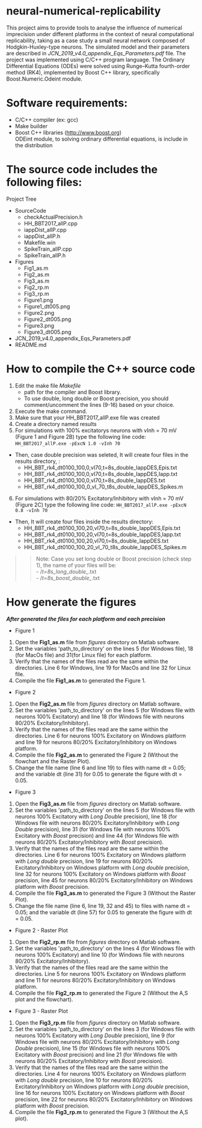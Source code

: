 # neural-numerical-replicability
This project aims to provide tools to analyse the influence of numerical imprecision under different platforms in the context of neural computational replicability, taking as a case study a small neural network composed of Hodgkin-Huxley-type neurons. The simulated model and their parameters are described in _JCN_2019_v4.0_appendix_Eqs_Parameters.pdf_ file. The project was implemented using C/C++ program language. The Ordinary Differential Equations (ODEs) were solved using Runge–Kutta fourth-order method (RK4), implemented by Boost C++ library, specifically Boost.Numeric.Odeint module.

# Software requirements:
- C/C++ compiler (ex: gcc)
- Make builder
- Boost C++ libraries (http://www.boost.org)<br>
    ODEint module, to solving ordinary differential equations, is include in the distribution 

# The source code includes the following files:
Project Tree
  - SourceCode
    - checkActualPrecision.h
    - HH_BBT2017_allP.cpp
    - iappDist_allP.cpp
    - iappDist_allP.h
    - Makefile.win
    - SpikeTrain_allP.cpp
    - SpikeTrain_allP.h
  - Figures
    - Fig1_as.m
    - Fig2_as.m
    - Fig3_as.m
    - Fig2_rp.m
    - Fig3_rp.m
    - Figure1.png
    - Figure1_dt005.png
    - Figure2.png
    - Figure2_dt005.png
    - Figure3.png
    - Figure3_dt005.png
  - JCN_2019_v4.0_appendix_Eqs_Parameters.pdf
  - README.md 
	
# How to compile the C++ source code 
1. Edit the make file *Makefile*
   - path for the compiler and Boost library. 
   - To use double, long double or Boost precision, you should comment/uncomment the lines (9-16) based on your choice. 
2. Execute the make command.
3. Make sure that your HH_BBT2017_allP.exe file was created
4. Create a directory named results
5. For simulations with 100% excitatorys neurons with vInh = 70 mV (Figure 1 and Figure 2B) type the following line code:
```HH_BBT2017_allP.exe -pExcN 1.0 -vInh 70```

- Then, case double precision was seleted, It will create four files in the results directory, :
	- HH_BBT_rk4_dt0100_100,0,vI70,t=8s_double_IappDES,Epis.txt
	- HH_BBT_rk4_dt0100_100,0,vI70,t=8s_double_IappDES,Iapp.txt
	- HH_BBT_rk4_dt0100_100,0,vI70,t=8s_double_IappDES.txt
	- HH_BBT_rk4_dt0100_100_0_vI_70_t8s_double_IappDES_Spikes.m

6. For simulations with 80/20% Excitatory/Inhibitory with vInh = 70 mV (Figure 2C) type the following line code:
```HH_BBT2017_allP.exe -pExcN 0.8 -vInh 70```
- Then, It will create four files inside the results directory:
	- HH_BBT_rk4_dt0100_100,20,vI70,t=8s_double_IappDES,Epis.txt
	- HH_BBT_rk4_dt0100_100,20,vI70,t=8s_double_IappDES,Iapp.txt
	- HH_BBT_rk4_dt0100_100,20,vI70,t=8s_double_IappDES.txt
	- HH_BBT_rk4_dt0100_100_20_vI_70_t8s_double_IappDES_Spikes.m

>>Note: Case you set long double or Boost precision (check step 1), the name of your files will be:<br>
	- /*t=8s_long_double_*.txt<br>
	- /*t=8s_boost_double_*.txt<br> 
	
# How generate the figures
***After generated the files for each platform and each precision***
- Figure 1
1. Open the **Fig1_as.m** file from _figures_ directory on Matlab software.
2. Set the variables 'path_to_directory' on the lines 5 (for Windows file), 18 (for MacOs file) and 31(for Linux file) for  each platform.
3. Verify that the names of the files read are the same within the directories. Line 6 for Windows, line 19 for MacOs and line 32 for Linux file.
4. Compile the file **Fig1_as.m** to generated the Figure 1.

- Figure 2 
1. Open the **Fig2_as.m** file from _figures_ directory on Matlab software.
2. Set the variables 'path_to_directory' on the lines 5 (for Windows file with neurons 100% Excitatory) and line 18 (for Windows file with neurons 80/20% Excitatory/Inhibitory).
3. Verify that the names of the files read are the same within the directories. Line 6 for neurons 100% Excitatory on Windows platform and line 19 for neurons 80/20% Excitatory/Inhibitory on Windows platform.
4. Compile the file **Fig2_as.m** to generated the Figure 2 (Without the flowchart and the Raster Plot).
5. Change the file name (line 6 and line 19) to files with name dt = 0.05; and the variable dt (line 31) for 0.05 to generate the figure with dt = 0.05.

- Figure 3 
1. Open the **Fig3_as.m** file from _figures_ directory on Matlab software.
2. Set the variables 'path_to_directory' on the lines 5 (for Windows file with neurons 100% Excitatory with _Long Double_ precision), line 18 (for Windows file with neurons 80/20% Excitatory/Inhibitory with _Long Double_ precision), line 31 (for Windows file with neurons 100% Excitatory with _Boost_ precision) and line 44 (for Windows file with neurons 80/20% Excitatory/Inhibitory with _Boost_ precision).
3. Verify that the names of the files read are the same within the directories. Line 6 for neurons 100% Excitatory on Windows platform with _Long double_ precision, line 19 for neurons 80/20% Excitatory/Inhibitory on Windows platform with _Long double_ precision, line 32 for neurons 100% Excitatory on Windows platform with _Boost_ precision, line 45 for neurons 80/20% Excitatory/Inhibitory on Windows platform with _Boost_ precision.
4. Compile the file **Fig3_as.m** to generated the Figure 3 (Without the Raster Plot).
5. Change the file name (line 6, line 19, 32 and 45) to files with name dt = 0.05; and the variable dt (line 57) for 0.05 to generate the figure with dt = 0.05.

- Figure 2 - Raster Plot
1. Open the **Fig2_rp.m** file from _figures_ directory on Matlab software.
2. Set the variables 'path_to_directory' on the lines 4 (for Windows file with neurons 100% Excitatory) and line 10 (for Windows file with neurons 80/20% Excitatory/Inhibitory).
3. Verify that the names of the files read are the same within the directories. Line 5 for neurons 100% Excitatory on Windows platform and line 11 for neurons 80/20% Excitatory/Inhibitory on Windows platform.
4. Compile the file **Fig2_rp.m** to generated the Figure 2 (Without the A,S plot and the flowchart).

- Figure 3 - Raster Plot 
1. Open the **Fig3_rp.m** file from _figures_ directory on Matlab software.
2. Set the variables 'path_to_directory' on the lines 3 (for Windows file with neurons 100% Excitatory with _Long Double_ precision), line 9 (for Windows file with neurons 80/20% Excitatory/Inhibitory with _Long Double_ precision), line 15 (for Windows file with neurons 100% Excitatory with _Boost_ precision) and line 21 (for Windows file with neurons 80/20% Excitatory/Inhibitory with _Boost_ precision).
3. Verify that the names of the files read are the same within the directories. Line 4 for neurons 100% Excitatory on Windows platform with _Long double_ precision, line 10 for neurons 80/20% Excitatory/Inhibitory on Windows platform with _Long double_ precision, line 16 for neurons 100% Excitatory on Windows platform with _Boost_ precision, line 22 for neurons 80/20% Excitatory/Inhibitory on Windows platform with _Boost_ precision.
4. Compile the file **Fig3_rp.m** to generated the Figure 3 (Without the A,S plot).
